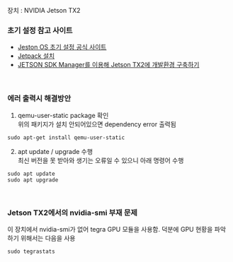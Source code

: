 장치 : NVIDIA Jetson TX2

### 초기 설정 참고 사이트
* [Jeston OS 초기 설정 공식 사이트](https://docs.nvidia.com/deeplearning/frameworks/install-tf-jetson-platform/index.html)
* [Jetpack 설치](https://blog.naver.com/PostView.naver?blogId=msjh0329&logNo=221835887143&from=search&redirect=Log&widgetTypeCall=true&directAccess=false)
* [JETSON SDK Manager를 이용해 Jetson TX2에 개발환경 구축하기](https://medium.com/@plantstoen/jetson-sdk-manager%EB%A5%BC-%EC%9D%B4%EC%9A%A9%ED%95%B4-jetson-tx2%EC%97%90-%EA%B0%9C%EB%B0%9C%ED%99%98%EA%B2%BD-%EA%B5%AC%EC%B6%95%ED%95%98%EA%B8%B0-35ac7b5b3994)
<br>

### 에러 출력시 해결방안
1. qemu-user-static package 확인 <br>
위의 패키지가 설치 안되어있으면 dependency error 출력됨
```shell
sudo apt-get install qemu-user-static
```

2. apt update / upgrade 수행 <br>
최신 버전을 못 받아와 생기는 오류일 수 있으니 아래 명령어 수행
```shell
sudo apt update
sudo apt upgrade
```
<br>

### Jetson TX2에서의 nvidia-smi 부재 문제
이 장치에서 nvidia-smi가 없어 tegra GPU 모듈을 사용함. 덕분에 GPU 현황을 파악하기 위해서는 다음을 사용
```shell
sudo tegrastats
```
<br>
<br>
